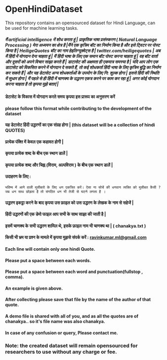 # OpenHindiDataset
This repository contains an opensourced dataset for Hindi Language, can be used for machine learning tasks.
##### मैं artificial intelligence में शोध करता हूं | प्राकृतिक भाषा प्रसंस्करण ( Natural Language Processing ) मेरा अध्ययन का क्षेत्र है |मैंने एक कृत्रिम बॉट का निर्माण किया है और इसे ट्विटर पर पोस्ट किया है | HeiligeQuotes बॉट का नाम हेइलिग्यूक्वेट्स है | twitter.com/heiligequotes | अब मैं हिंदी में योगदान देना चाहता हूं | मैं हिंदी भाषा के लिए एक समान बॉट पोस्ट करना चाहता हूं | वह बॉट वार्ता और दूसरों को अपने विचार साझा करते हैं | डाटासेट की अक्षमता ही एकमात्र समस्या है | यदि आप लोग एक डाटासेट को विकसित करने में योगदान दे सकते हैं, तो कई शोधकर्ता हिंदी भाषा के लिए कृत्रिम बुद्धि का निर्माण कर सकते हैं | और यह डेटासेट अन्य शोधकर्ताओं के उपयोग के लिए नि: शुल्क होगा | इससे हिंदी की स्थिति में सुधार होगा | मैं पहले से ही हिंदी में चाणक्य के उद्धरण एकत्र करने पर काम कर रहा हूं | अगर कोई योगदान करना चाहता है तो कृपया मुझे बताएं |

#### डेटासेट के विकास में योगदान करते समय कृपया इस प्रारूप का अनुसरण करें
#### please follow this format while contributing to the development  of the dataset

#### यह डेटासेट हिंदी उद्धरणों का एक संग्रह होगा | (this dataset will be a collection of hindi QUOTES)
#### प्रत्येक पंक्ति में केवल एक कहावत होगी |
#### कृपया प्रत्येक शब्द के बीच एक स्थान डालें |
#### कृपया प्रत्येक शब्द और चिह्न (विराम, अल्पविराम ) के बीच एक स्थान डालें |
#### उदाहरण के लिए : 
```
भविष्य में आने वाली मुसीबतो के लिए धन एकत्रित करें। ऐसा ना सोचें की धनवान व्यक्ति को मुसीबत कैसी ? जब धन साथ छोड़ता है तो संगठित धन भी तेजी से घटने लगता है ।
```

#### उद्धरण इकट्ठा करने के बाद कृपया उस फ़ाइल को उस उद्धरण के लेखक के नाम से सहेजें | 
#### हिंदी उद्धरणों की एक डेमो फाइल आप सभी के साथ साझा की जाती है |
#### इसमें चाणक्य के सभी उद्धरण शामिल थे, इसके फ़ाइल नाम भी चाणक्य था | ( chanakya.txt )
#### किसी भी भ्रम या प्रश्न के मामले में कृपया मुझसे संपर्क करें : ravinkumar.ml@gmail.com

#### Each line will contain only one hindi Quote.
#### Please put a space between each words.
#### Please put a space between each word and punctuation(fullstop , comma).
#### An example is given above.
#### After collecting please save that file by the name of the author of that quote.
#### A demo file is shared with all of you, and as all the quotes are of chanakya.. so it's file name was also chanakya.
#### In case of any confusion or query, Please contact me.

### Note: the created dataset will remain opensourced for researchers to use without any charge or fee.
